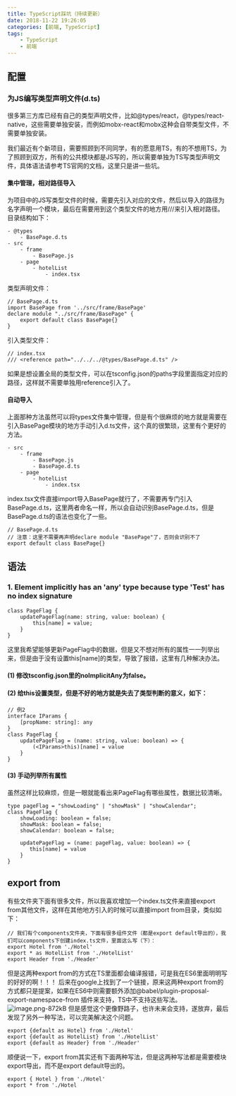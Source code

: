 ```yaml
---
title: TypeScript踩坑（持续更新）
date: 2018-11-22 19:26:05
categories: [前端, TypeScript]
tags:
    - TypeScript
    - 前端
---
```


## 配置
### 为JS编写类型声明文件(d.ts)
很多第三方库已经有自己的类型声明文件，比如@types/react，@types/react-native，这些需要单独安装，而例如mobx-react和mobx这种会自带类型文件，不需要单独安装。

我们最近有个新项目，需要照顾到不同同学，有的愿意用TS，有的不想用TS，为了照顾到双方，所有的公共模块都是JS写的，所以需要单独为TS写类型声明文件，具体语法请参考TS官网的文档，这里只是讲一些坑。
#### 集中管理，相对路径导入
为项目中的JS写类型文件的时候，需要先引入对应的文件，然后以导入的路径为名字声明一个模块，最后在需要用到这个类型文件的地方用///来引入相对路径。
目录结构如下：
```
- @types
    - BasePage.d.ts
- src
    - frame
        - BasePage.js
    - page
        - hotelList
            - index.tsx
```
类型声明文件：
```
// BasePage.d.ts
import BasePage from '../src/frame/BasePage'
declare module "../src/frame/BasePage" {
    export default class BasePage{}
}
```
引入类型文件：
```
// index.tsx
/// <reference path="../../../@types/BasePage.d.ts" />
```
如果是想设置全局的类型文件，可以在tsconfig.json的paths字段里面指定对应的路径，这样就不需要单独用reference引入了。
#### 自动导入
上面那种方法虽然可以将types文件集中管理，但是有个很麻烦的地方就是需要在引入BasePage模块的地方手动引入d.ts文件，这个真的很繁琐，这里有个更好的方法。
```
- src
    - frame
        - BasePage.js
        - BasePage.d.ts
    - page
        - hotelList
            - index.tsx
```
index.tsx文件直接import导入BasePage就行了，不需要再专门引入BasePage.d.ts，这里两者命名一样，所以会自动识别BasePage.d.ts，但是BasePage.d.ts的语法也变化了一些。
```
// BasePage.d.ts
// 注意：这里不需要再声明declare module "BasePage"了，否则会识别不了
export default class BasePage{}
```
<!-- more -->
## 语法
### 1. Element implicitly has an 'any' type because type 'Test' has no index signature
```
class PageFlag {
    updatePageFlag(name: string, value: boolean) {
        this[name] = value;
    }
}
```
这里我希望能够更新PageFlag中的数据，但是又不想对所有的属性一一列举出来，但是由于没有设置this[name]的类型，导致了报错，这里有几种解决办法。

#### (1) 修改tsconfig.json里的noImplicitAny为false。

#### (2) 给this设置类型，但是不好的地方就是失去了类型判断的意义，如下：

```
// 例2
interface IParams {
    [propName: string]: any
}
class PageFlag {
    updatePageFlag = (name: string, value: boolean) => {
        (<IParams>this)[name] = value
    }
}
```

#### (3) 手动列举所有属性
虽然这样比较麻烦，但是一眼就能看出来PageFlag有哪些属性，数据比较清晰。
```
type pageFlag = "showLoading" | "showMask" | "showCalendar";
class PageFlag {
    showLoading: boolean = false;
    showMask: boolean = false;
    showCalendar: boolean = false;
    
    updatePageFlag = (name: pageFlag, value: boolean) => {
       this[name] = value
    }
}
```
## export from
有些文件夹下面有很多文件，所以我喜欢增加一个index.ts文件来直接export from其他文件，这样在其他地方引入的时候可以直接import from目录，类似如下：
```
// 我们有个components文件夹，下面有很多组件文件（都是export default导出的），我们可以components下创建index.ts文件，里面这么写（下）：
export Hotel from './Hotel'
export * as HotelList from './HotelList'
export Header from './Header'
```
但是这两种export from的方式在TS里面都会编译报错，可是我在ES6里面明明写的好好的啊！！！
后来在google上找到了一个链接，原来这两种export from的方式都只是提案，如果在ES6中则需要额外添加@babel/plugin-proposal-export-namespace-from 插件来支持，TS中不支持这些写法。
![image.png-872kB][1]
但是感觉这个更像野路子，也许未来会支持，遂放弃，最后发现了另外一种写法，可以完美解决这个问题。
```
export {default as Hotel} from './Hotel'
export {default as HotelList} from './HotelList'
export {default as Header} from './Header'
```
顺便说一下，export from其实还有下面两种写法，但是这两种写法都是需要模块export导出，而不是export default导出的。
```
export { Hotel } from './Hotel'
export * from './Hotel
```

  [1]: https://image-static.segmentfault.com/387/530/3875307783-5bf6970920056_articlex